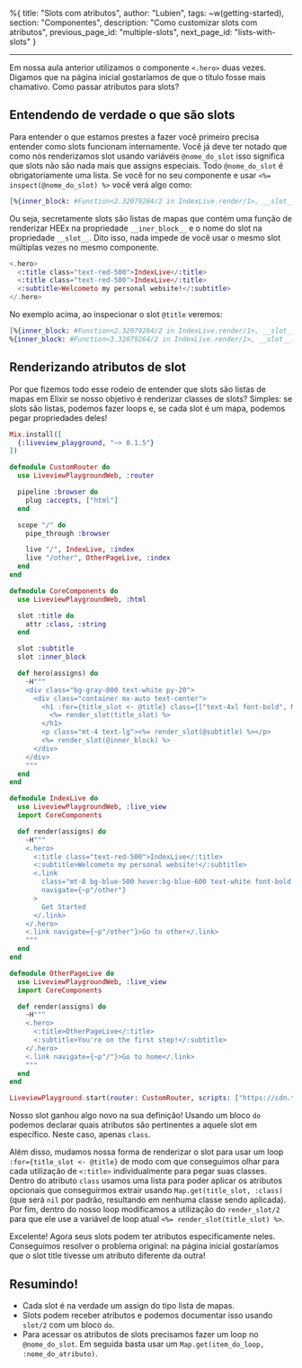 %{
title: "Slots com atributos",
author: "Lubien",
tags: ~w(getting-started),
section: "Componentes",
description: "Como customizar slots com atributos",
previous_page_id: "multiple-slots",
next_page_id: "lists-with-slots"
}

---

Em nossa aula anterior utilizamos o componente `<.hero>` duas vezes. Digamos que na página inicial gostaríamos de que o título fosse mais chamativo. Como passar atributos para slots?

## Entendendo de verdade o que são slots

Para entender o que estamos prestes a fazer você primeiro precisa entender como slots funcionam internamente. Você já deve ter notado que como nós renderizamos slot usando variáveis `@nome_do_slot` isso significa que slots não são nada mais que assigns especiais. Todo `@nome_do_slot` é obrigatoriamente uma lista. Se você for no seu componente e usar `<%= inspect(@nome_do_slot) %>` você verá algo como:

```elixir
[%{inner_block: #Function<2.32079264/2 in IndexLive.render/1>, __slot__: :nome_do_slot}]
```

Ou seja, secretamente slots são listas de mapas que contém uma função de renderizar HEEx na propriedade `__iner_block__` e o nome do slot na propriedade `__slot__`. Dito isso, nada impede de você usar o mesmo slot múltiplas vezes no mesmo componente.

```elixir
<.hero>
  <:title class="text-red-500">IndexLive</:title>
  <:title class="text-red-500">IndexLive</:title>
  <:subtitle>Welcometo my personal website!</:subtitle>
</.hero>
```

No exemplo acima, ao inspecionar o slot `@title` veremos:

```elixir
[%{inner_block: #Function<2.32079264/2 in IndexLive.render/1>, __slot__: :title},
%{inner_block: #Function<3.32079264/2 in IndexLive.render/1>, __slot__: :title}]
```

## Renderizando atributos de slot

Por que fizemos todo esse rodeio de entender que slots são listas de mapas em Elixir se nosso objetivo é renderizar classes de slots? Simples: se slots são listas, podemos fazer loops e, se cada slot é um mapa, podemos pegar propriedades deles!

```elixir
Mix.install([
  {:liveview_playground, "~> 0.1.5"}
])

defmodule CustomRouter do
  use LiveviewPlaygroundWeb, :router

  pipeline :browser do
    plug :accepts, ["html"]
  end

  scope "/" do
    pipe_through :browser

    live "/", IndexLive, :index
    live "/other", OtherPageLive, :index
  end
end

defmodule CoreComponents do
  use LiveviewPlaygroundWeb, :html

  slot :title do
    attr :class, :string
  end

  slot :subtitle
  slot :inner_block

  def hero(assigns) do
    ~H"""
    <div class="bg-gray-800 text-white py-20">
      <div class="container mx-auto text-center">
        <h1 :for={title_slot <- @title} class={["text-4xl font-bold", Map.get(title_slot, :class)]}>
          <%= render_slot(title_slot) %>
        </h1>
        <p class="mt-4 text-lg"><%= render_slot(@subtitle) %></p>
        <%= render_slot(@inner_block) %>
      </div>
    </div>
    """
  end
end

defmodule IndexLive do
  use LiveviewPlaygroundWeb, :live_view
  import CoreComponents

  def render(assigns) do
    ~H"""
    <.hero>
      <:title class="text-red-500">IndexLive</:title>
      <:subtitle>Welcometo my personal website!</:subtitle>
      <.link
        class="mt-8 bg-blue-500 hover:bg-blue-600 text-white font-bold py-2 px-4 rounded"
        navigate={~p"/other"}
      >
        Get Started
      </.link>
    </.hero>
    <.link navigate={~p"/other"}>Go to other</.link>
    """
  end
end

defmodule OtherPageLive do
  use LiveviewPlaygroundWeb, :live_view
  import CoreComponents

  def render(assigns) do
    ~H"""
    <.hero>
      <:title>OtherPageLive</:title>
      <:subtitle>You're on the first step!</:subtitle>
    </.hero>
    <.link navigate={~p"/"}>Go to home</.link>
    """
  end
end

LiveviewPlayground.start(router: CustomRouter, scripts: ["https://cdn.tailwindcss.com"])
```

Nosso slot ganhou algo novo na sua definição! Usando um bloco `do` podemos declarar quais atributos são pertinentes a aquele slot em específico. Neste caso, apenas `class`.

Além disso, mudamos nossa forma de renderizar o slot para usar um loop `:for={title_slot <- @title}` de modo com que conseguimos olhar para cada utilização de `<:title>` individualmente para pegar suas classes. Dentro do atributo `class` usamos uma lista para poder aplicar os atributos opcionais que conseguirmos extrair usando `Map.get(title_slot, :class)` (que será `nil` por padrão, resultando em nenhuma classe sendo aplicada). Por fim, dentro do nosso loop modificamos a utilização do `render_slot/2` para que ele use a variável de loop atual `<%= render_slot(title_slot) %>`.

Excelente! Agora seus slots podem ter atributos especificamente neles. Conseguimos resolver o problema original: na página inicial gostaríamos que o slot title tivesse um atributo diferente da outra!

## Resumindo!

- Cada slot é na verdade um assign do tipo lista de mapas.
- Slots podem receber atributos e podemos documentar isso usando `slot/2` com um bloco `do`.
- Para acessar os atributos de slots precisamos fazer um loop no `@nome_do_slot`. Em seguida basta usar um `Map.get(item_do_loop, :nome_do_atributo)`.
